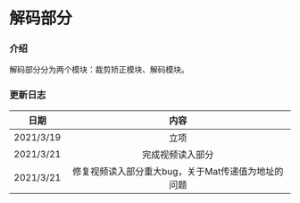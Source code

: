 # 解码部分

### 介绍

解码部分分为两个模块：裁剪矫正模块、解码模块。



### 更新日志

|   日期    |                        内容                        |
| :-------: | :------------------------------------------------: |
| 2021/3/19 |                        立项                        |
| 2021/3/21 |                  完成视频读入部分                  |
| 2021/3/21 | 修复视频读入部分重大bug，关于Mat传递值为地址的问题 |

